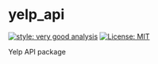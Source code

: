 # yelp_api

[![style: very good analysis][very_good_analysis_badge]][very_good_analysis_link]
[![License: MIT][license_badge]][license_link]

Yelp API package

[license_badge]: https://img.shields.io/badge/license-MIT-blue.svg
[license_link]: https://opensource.org/licenses/MIT
[very_good_analysis_badge]: https://img.shields.io/badge/style-very_good_analysis-B22C89.svg
[very_good_analysis_link]: https://pub.dev/packages/very_good_analysis

